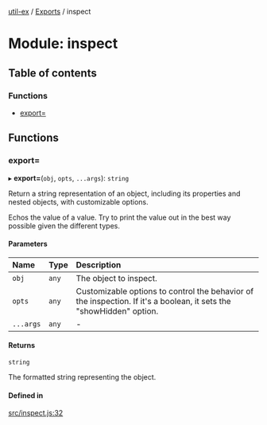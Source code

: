 [util-ex](../README.md) / [Exports](../modules.md) / inspect

# Module: inspect

## Table of contents

### Functions

- [export=](inspect.md#export=)

## Functions

### export&#x3D;

▸ **export=**(`obj`, `opts`, `...args`): `string`

Return a string representation of an object, including its properties and nested objects, with customizable options.

Echos the value of a value. Try to print the value out
in the best way possible given the different types.

#### Parameters

| Name | Type | Description |
| :------ | :------ | :------ |
| `obj` | `any` | The object to inspect. |
| `opts` | `any` | Customizable options to control the behavior of the inspection. If it's a boolean, it sets the "showHidden" option. |
| `...args` | `any` | - |

#### Returns

`string`

The formatted string representing the object.

#### Defined in

[src/inspect.js:32](https://github.com/snowyu/util-ex.js/blob/cfd4615/src/inspect.js#L32)
